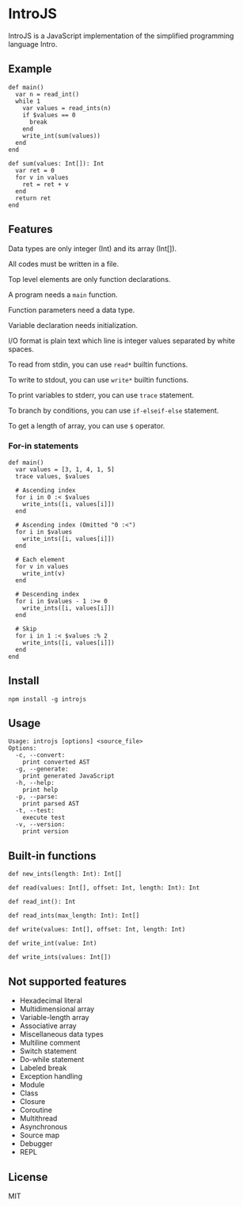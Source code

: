 # IntroJS

IntroJS is a JavaScript implementation of the simplified programming language Intro.

## Example

```
def main()
  var n = read_int()
  while 1
    var values = read_ints(n)
    if $values == 0
      break
    end
    write_int(sum(values))
  end
end

def sum(values: Int[]): Int
  var ret = 0
  for v in values
    ret = ret + v
  end
  return ret
end
```

## Features

Data types are only integer (Int) and its array (Int[]).

All codes must be written in a file.

Top level elements are only function declarations.

A program needs a `main` function.

Function parameters need a data type.

Variable declaration needs initialization.

I/O format is plain text which line is integer values separated by white spaces.

To read from stdin, you can use `read*` builtin functions.

To write to stdout, you can use `write*` builtin functions.

To print variables to stderr, you can use `trace` statement.

To branch by conditions, you can use `if-elseif-else` statement.

To get a length of array, you can use `$` operator.

### For-in statements

```
def main()
  var values = [3, 1, 4, 1, 5]
  trace values, $values

  # Ascending index
  for i in 0 :< $values
    write_ints([i, values[i]])
  end

  # Ascending index (Omitted "0 :<")
  for i in $values
    write_ints([i, values[i]])
  end

  # Each element
  for v in values
    write_int(v)
  end

  # Descending index
  for i in $values - 1 :>= 0
    write_ints([i, values[i]])
  end

  # Skip
  for i in 1 :< $values :% 2
    write_ints([i, values[i]])
  end
end
```

## Install

```
npm install -g introjs
```

## Usage

```
Usage: introjs [options] <source_file>
Options:
  -c, --convert:
    print converted AST
  -g, --generate:
    print generated JavaScript
  -h, --help:
    print help
  -p, --parse:
    print parsed AST
  -t, --test:
    execute test
  -v, --version:
    print version
```

## Built-in functions

```
def new_ints(length: Int): Int[]
```

```
def read(values: Int[], offset: Int, length: Int): Int
```

```
def read_int(): Int
```

```
def read_ints(max_length: Int): Int[]
```

```
def write(values: Int[], offset: Int, length: Int)
```

```
def write_int(value: Int)
```

```
def write_ints(values: Int[])
```

## Not supported features

* Hexadecimal literal
* Multidimensional array
* Variable-length array
* Associative array
* Miscellaneous data types
* Multiline comment
* Switch statement
* Do-while statement
* Labeled break
* Exception handling
* Module
* Class
* Closure
* Coroutine
* Multithread
* Asynchronous
* Source map
* Debugger
* REPL

## License

MIT
